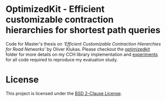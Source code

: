 # OptimizedKit - Efficient customizable contraction hierarchies for shortest path queries

Code for Master's thesis on _'Efficient Customizable Contraction Hierarchies for Road Networks'_ by Oliver Klukas. Please checkout the [optimizedkit](./optimizedkit/) folder for more details on my CCH library implementation and [experiments](./experiments/) for all code required to reproduce my evaluation study.

# License

This project is licensed under the [BSD 2-Clause License](LICENSE).
